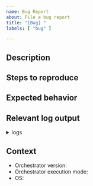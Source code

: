 ```yaml
---
name: Bug Report
about: File a bug report
title: "[Bug] "
labels: [ "bug" ]

---
```


<!-- Before submitting a bug report, please search existing issues to ensure no issue already exists for this bug. -->

## Description

<!-- A concise description of what the bug is. -->

## Steps to reproduce

<!--
Steps to reproduce the behavior.

1. Go to '...'
2. Click on '....'
3. Scroll down to '....'
4. See error
-->

## Expected behavior

<!-- A concise description of what you expected to happen. -->

## Relevant log output

<details>
<summary>logs</summary>

```
Please copy and paste any relevant log output.
```
</details>

## Context

<!-- 
Please provide any relevant information about your setup.
This is important in case the issue is only reproducible under certain conditions.
-->

* Orchestrator version:
* Orchestrator execution mode:
* OS:

<!--
## Appendix

Links? References? Anything that will give us more context about the issue you are encountering.
-->
